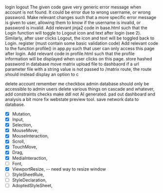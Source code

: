 
login
logout
The given code gave very generic error message when account is not found. It could be error due to wrong username, or wrong password. Make relevant changes such that a more specific error message is given to user, allowing them to know if the username is invalid, or password is invalid.
Add relevant jinja2 code in base.html such that the Login function will toggle to Logout icon and text after login (see 2). 
Similarly, after user clicks Logout, the icon and text will be toggled back to Login. 
register (must contain some basic validation code)
Add relevant code to the function profile() in app.py such that user can only access this page after login. 
Add relevant code in profile.html such that the profile information will be displayed when user clicks on this page. 
store hashed password in database
move matrix upload file to dashbaord
if a url parameter file with a string value is not passed to /matrix route, the route should instead display an option to c




delete account
remember me checkbox
admin
database should only be accessible to admin users
delete various things on cascade and whatever, add constraints checks 
make ddl not AI generated.
pad out dashboard and analysis a bit more
fix webstate preview tool.
save network data to database.


- [x] Mutation,
- [x] Input,
- [x] Selection,
- [x] MouseMove,
- [x] MouseInteraction,
- [x] Scroll,
- [x] TouchMove,
- [x] Drag,
- [x] MediaInteraction,
- [ ] Font,
- [x] ViewportResize, -- need way to resize window
- [ ] StyleSheetRule,
- [ ] StyleDeclaration,
- [ ] AdoptedStyleSheet,
